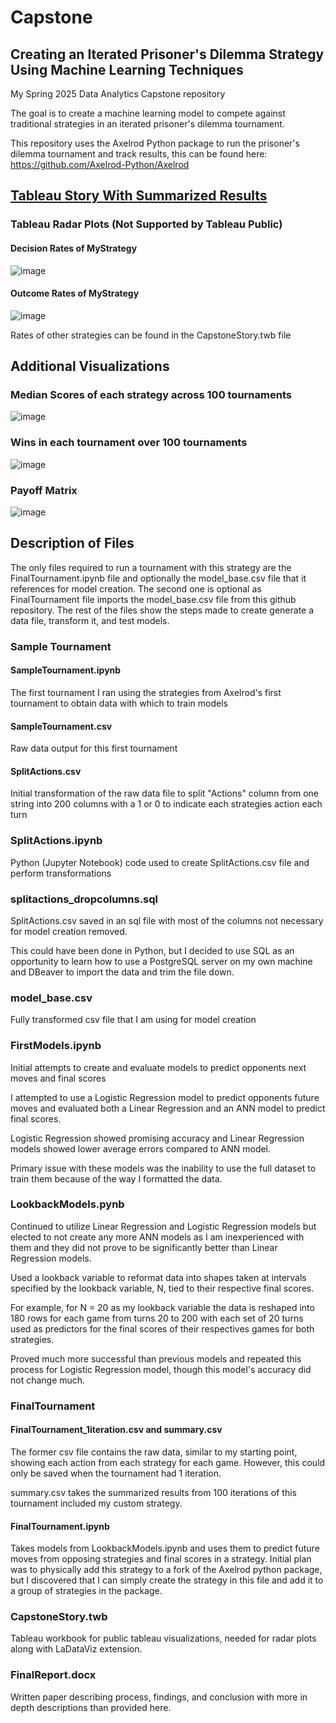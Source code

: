 # Capstone
## Creating an Iterated Prisoner's Dilemma Strategy Using Machine Learning Techniques
My Spring 2025 Data Analytics Capstone repository

The goal is to create a machine learning model to compete against traditional strategies in an iterated prisoner's dilemma tournament.

This repository uses the Axelrod Python package to run the prisoner's dilemma tournament and track results, this can be found here:
https://github.com/Axelrod-Python/Axelrod

## [Tableau Story With Summarized Results](https://public.tableau.com/app/profile/james.wallace3109/viz/CapstoneStory_17465611131830/Story1?publish=yes)

### Tableau Radar Plots (Not Supported by Tableau Public)

#### Decision Rates of MyStrategy
![image](https://github.com/user-attachments/assets/9b121e1f-e996-483a-b9d7-2998b333471a)

#### Outcome Rates of MyStrategy
![image](https://github.com/user-attachments/assets/a6c2295d-35e7-4b1c-ac2c-1a7d414dfea7)

Rates of other strategies can be found in the CapstoneStory.twb file

## Additional Visualizations

### Median Scores of each strategy across 100 tournaments
![image](https://github.com/user-attachments/assets/816e55ff-4399-472e-9928-d38d61872791)

### Wins in each tournament over 100 tournaments
![image](https://github.com/user-attachments/assets/7a35f74d-4413-48d2-b11b-15a552cc9a93)

### Payoff Matrix
![image](https://github.com/user-attachments/assets/18153b04-ce9c-4331-aeac-b495ea1c5461)


## Description of Files

The only files required to run a tournament with this strategy are the FinalTournament.ipynb file and optionally the model_base.csv file that it references for model creation. The second one is optional as FinalTournament file imports the model_base.csv file from this github repository. The rest of the files show the steps made to create generate a data file, transform it, and test models. 

### Sample Tournament

#### SampleTournament.ipynb
The first tournament I ran using the strategies from Axelrod's first tournament to obtain data with which to train models

#### SampleTournament.csv
Raw data output for this first tournament

#### SplitActions.csv
Initial transformation of the raw data file to split "Actions" column from one string into 200 columns with a 1 or 0 to indicate each strategies action each turn

### SplitActions.ipynb
Python (Jupyter Notebook) code used to create SplitActions.csv file and perform transformations

### splitactions_dropcolumns.sql
SplitActions.csv saved in an sql file with most of the columns not necessary for model creation removed.

This could have been done in Python, but I decided to use SQL as an opportunity to learn how to use a PostgreSQL server on my own machine and DBeaver to import the data and trim the file down.

### model_base.csv
Fully transformed csv file that I am using for model creation

### FirstModels.ipynb
Initial attempts to create and evaluate models to predict opponents next moves and final scores

I attempted to use a Logistic Regression model to predict opponents future moves and evaluated both a Linear Regression and an ANN model to predict final scores.

Logistic Regression showed promising accuracy and Linear Regression models showed lower average errors compared to ANN model.

Primary issue with these models was the inability to use the full dataset to train them because of the way I formatted the data. 

### LookbackModels.pynb

Continued to utilize Linear Regression and Logistic Regression models but elected to not create any more ANN models as I am inexperienced with them and they did not prove to be significantly better than Linear Regression models.

Used a lookback variable to reformat data into shapes taken at intervals specified by the lookback variable, N, tied to their respective final scores.

For example, for N = 20 as my lookback variable the data is reshaped into 180 rows for each game from turns 20 to 200 with each set of 20 turns used as predictors for the final scores of their respectives games for both strategies. 

Proved much more successful than previous models and repeated this process for Logistic Regression model, though this model's accuracy did not change much.

### FinalTournament

#### FinalTournament_1iteration.csv and summary.csv
The former csv file contains the raw data, similar to my starting point, showing each action from each strategy for each game. However, this could only be saved when the tournament had 1 iteration. 

summary.csv takes the summarized results from 100 iterations of this tournament included my custom strategy.

#### FinalTournament.ipynb

Takes models from LookbackModels.ipynb and uses them to predict future moves from opposing strategies and final scores in a strategy. Initial plan was to physically add this strategy to a fork of the Axelrod python package, but I discovered that I can simply create the strategy in this file and add it to a group of strategies in the package. 

### CapstoneStory.twb

Tableau workbook for public tableau visualizations, needed for radar plots along with LaDataViz extension.

### FinalReport.docx

Written paper describing process, findings, and conclusion with more in depth descriptions than provided here. 
